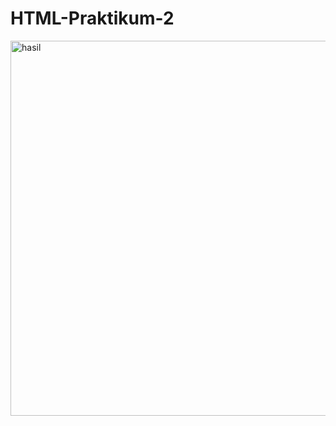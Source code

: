 # HTML-Praktikum-2
<img width="600" alt="hasil" src="https://user-images.githubusercontent.com/90706085/224520791-3d33ac4b-37d9-4575-8590-dc2aa43546c2.png">
